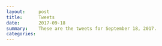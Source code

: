 ```yaml
---
layout:     post
title:      Tweets
date:       2017-09-18
summary:    These are the tweets for September 18, 2017.
categories:
---
```


